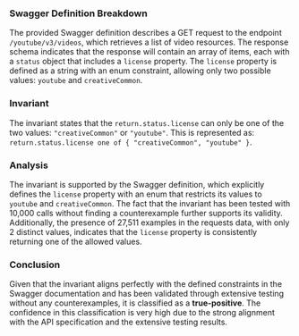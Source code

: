 ### Swagger Definition Breakdown
The provided Swagger definition describes a GET request to the endpoint `/youtube/v3/videos`, which retrieves a list of video resources. The response schema indicates that the response will contain an array of items, each with a `status` object that includes a `license` property. The `license` property is defined as a string with an enum constraint, allowing only two possible values: `youtube` and `creativeCommon`.

### Invariant
The invariant states that the `return.status.license` can only be one of the two values: `"creativeCommon"` or `"youtube"`. This is represented as:  
`return.status.license one of { "creativeCommon", "youtube" }`.

### Analysis
The invariant is supported by the Swagger definition, which explicitly defines the `license` property with an enum that restricts its values to `youtube` and `creativeCommon`. The fact that the invariant has been tested with 10,000 calls without finding a counterexample further supports its validity. Additionally, the presence of 27,511 examples in the requests data, with only 2 distinct values, indicates that the `license` property is consistently returning one of the allowed values.

### Conclusion
Given that the invariant aligns perfectly with the defined constraints in the Swagger documentation and has been validated through extensive testing without any counterexamples, it is classified as a **true-positive**. The confidence in this classification is very high due to the strong alignment with the API specification and the extensive testing results.
